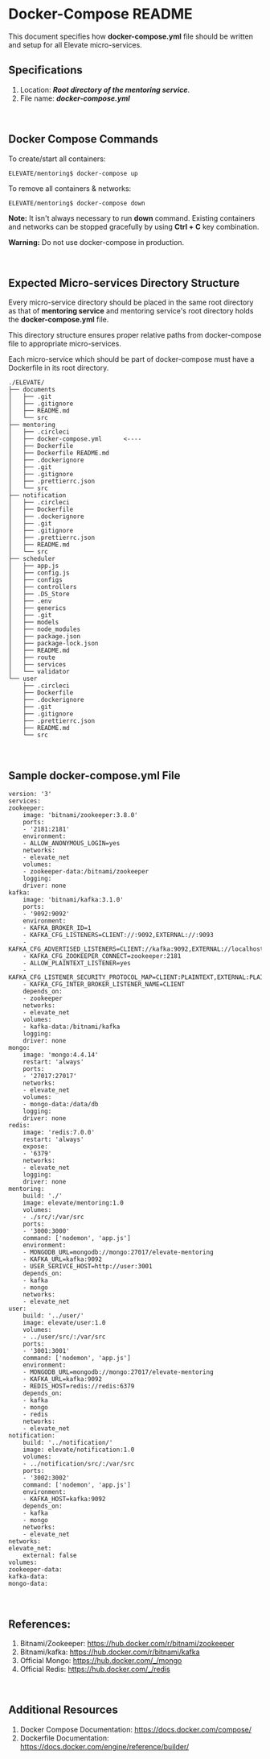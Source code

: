 # Docker-Compose README

This document specifies how **docker-compose.yml** file should be written and setup for all Elevate micro-services.

## Specifications

1.  Location: **_Root directory of the mentoring service_**.
2.  File name: **_docker-compose.yml_**

<br>

## Docker Compose Commands

To create/start all containers:

    ELEVATE/mentoring$ docker-compose up

To remove all containers & networks:

    ELEVATE/mentoring$ docker-compose down

**Note:** It isn't always necessary to run **down** command. Existing containers and networks can be stopped gracefully by using **Ctrl + C** key combination.

**Warning:** Do not use docker-compose in production.

<br>

## Expected Micro-services Directory Structure

Every micro-service directory should be placed in the same root directory as that of **mentoring service** and mentoring service's root directory holds the **docker-compose.yml** file.

This directory structure ensures proper relative paths from docker-compose file to appropriate micro-services.

Each micro-service which should be part of docker-compose must have a Dockerfile in its root directory.

    ./ELEVATE/
    ├── documents
    │   ├── .git
    │   ├── .gitignore
    │   ├── README.md
    │   └── src
    ├── mentoring
    │   ├── .circleci
    │   ├── docker-compose.yml		<----
    │   ├── Dockerfile
    │   ├── Dockerfile README.md
    │   ├── .dockerignore
    │   ├── .git
    │   ├── .gitignore
    │   ├── .prettierrc.json
    │   └── src
    ├── notification
    │   ├── .circleci
    │   ├── Dockerfile
    │   ├── .dockerignore
    │   ├── .git
    │   ├── .gitignore
    │   ├── .prettierrc.json
    │   ├── README.md
    │   └── src
    ├── scheduler
    │   ├── app.js
    │   ├── config.js
    │   ├── configs
    │   ├── controllers
    │   ├── .DS_Store
    │   ├── .env
    │   ├── generics
    │   ├── .git
    │   ├── models
    │   ├── node_modules
    │   ├── package.json
    │   ├── package-lock.json
    │   ├── README.md
    │   ├── route
    │   ├── services
    │   └── validator
    └── user
        ├── .circleci
        ├── Dockerfile
        ├── .dockerignore
        ├── .git
        ├── .gitignore
        ├── .prettierrc.json
        ├── README.md
        └── src

<br>

## Sample docker-compose.yml File

    version: '3'
    services:
    zookeeper:
        image: 'bitnami/zookeeper:3.8.0'
        ports:
        - '2181:2181'
        environment:
        - ALLOW_ANONYMOUS_LOGIN=yes
        networks:
        - elevate_net
        volumes:
        - zookeeper-data:/bitnami/zookeeper
        logging:
        driver: none
    kafka:
        image: 'bitnami/kafka:3.1.0'
        ports:
        - '9092:9092'
        environment:
        - KAFKA_BROKER_ID=1
        - KAFKA_CFG_LISTENERS=CLIENT://:9092,EXTERNAL://:9093
        - KAFKA_CFG_ADVERTISED_LISTENERS=CLIENT://kafka:9092,EXTERNAL://localhost:9093
        - KAFKA_CFG_ZOOKEEPER_CONNECT=zookeeper:2181
        - ALLOW_PLAINTEXT_LISTENER=yes
        - KAFKA_CFG_LISTENER_SECURITY_PROTOCOL_MAP=CLIENT:PLAINTEXT,EXTERNAL:PLAINTEXT
        - KAFKA_CFG_INTER_BROKER_LISTENER_NAME=CLIENT
        depends_on:
        - zookeeper
        networks:
        - elevate_net
        volumes:
        - kafka-data:/bitnami/kafka
        logging:
        driver: none
    mongo:
        image: 'mongo:4.4.14'
        restart: 'always'
        ports:
        - '27017:27017'
        networks:
        - elevate_net
        volumes:
        - mongo-data:/data/db
        logging:
        driver: none
    redis:
        image: 'redis:7.0.0'
        restart: 'always'
        expose:
        - '6379'
        networks:
        - elevate_net
        logging:
        driver: none
    mentoring:
        build: './'
        image: elevate/mentoring:1.0
        volumes:
        - ./src/:/var/src
        ports:
        - '3000:3000'
        command: ['nodemon', 'app.js']
        environment:
        - MONGODB_URL=mongodb://mongo:27017/elevate-mentoring
        - KAFKA_URL=kafka:9092
        - USER_SERIVCE_HOST=http://user:3001
        depends_on:
        - kafka
        - mongo
        networks:
        - elevate_net
    user:
        build: '../user/'
        image: elevate/user:1.0
        volumes:
        - ../user/src/:/var/src
        ports:
        - '3001:3001'
        command: ['nodemon', 'app.js']
        environment:
        - MONGODB_URL=mongodb://mongo:27017/elevate-mentoring
        - KAFKA_URL=kafka:9092
        - REDIS_HOST=redis://redis:6379
        depends_on:
        - kafka
        - mongo
        - redis
        networks:
        - elevate_net
    notification:
        build: '../notification/'
        image: elevate/notification:1.0
        volumes:
        - ../notification/src/:/var/src
        ports:
        - '3002:3002'
        command: ['nodemon', 'app.js']
        environment:
        - KAFKA_HOST=kafka:9092
        depends_on:
        - kafka
        - mongo
        networks:
        - elevate_net
    networks:
    elevate_net:
        external: false
    volumes:
    zookeeper-data:
    kafka-data:
    mongo-data:

<br>

## References:

1. Bitnami/Zookeeper: https://hub.docker.com/r/bitnami/zookeeper
2. Bitnami/kafka: https://hub.docker.com/r/bitnami/kafka
3. Official Mongo: https://hub.docker.com/_/mongo
4. Official Redis: https://hub.docker.com/_/redis

<br>

## Additional Resources

1. Docker Compose Documentation: https://docs.docker.com/compose/
2. Dockerfile Documentation: https://docs.docker.com/engine/reference/builder/
